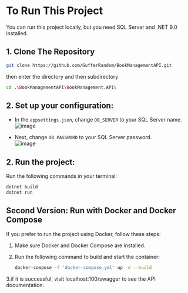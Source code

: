 # To Run This Project

You can run this project locally, but you need SQL Server and .NET 9.0 installed.
## 1. Clone The Repository
```bash
git clone https://github.com/GufferRandom/BookManagementAPI.git
```
then enter the directory and then subdirectory 
```bash
cd .\BookManagementAPI\BookManagement.API\
```
## 2. Set up your configuration:

- In the `appsettings.json`, change `DB_SERVER` to your SQL Server name.  
  ![image](https://github.com/user-attachments/assets/151fd13b-2359-4ed2-b430-2579b2365386)

- Next, change `DB_PASSWORD` to your SQL Server password.  
  ![image](https://github.com/user-attachments/assets/2afd3ac9-f8b9-432b-b461-128161809813)

## 2. Run the project:

Run the following commands in your terminal:

```bash
dotnet build
dotnet run
```

## Second Version: Run with Docker and Docker Compose

If you prefer to run the project using Docker, follow these steps:

1. Make sure Docker and Docker Compose are installed.
2. Run the following command to build and start the container:

   ```bash
   docker-compose -f 'docker-compose.yml' up -d --build
3.if it is  successful, visit localhost:100/swagger to see the API documentation.
